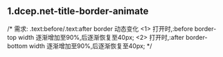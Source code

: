 ## 1.dcep.net-title-border-animate
/* 需求: .text:before/.text:after border 动态变化
      <1> 打开时,:before border-top width 逐渐增加至90%,后逐渐恢复至40px;
      <2> 打开时,:after border-bottom width 逐渐增加至90%,后逐渐恢复至40px;
    */